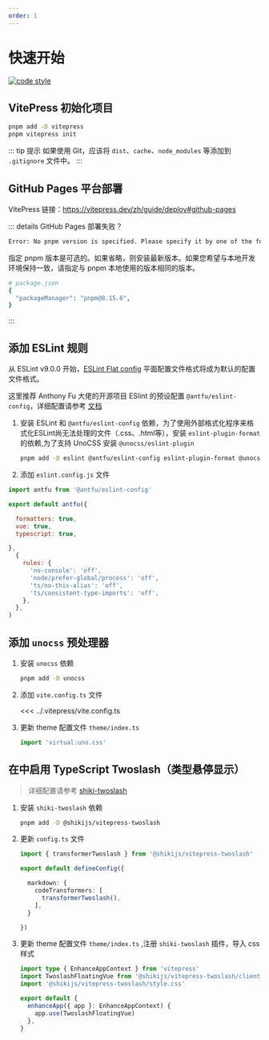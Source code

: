 ```yaml
---
order: 1
---
```


# 快速开始

[![code style](https://antfu.me/badge-code-style.svg)](https://github.com/antfu/eslint-config)

## VitePress 初始化项目

```sh
pnpm add -D vitepress
pnpm vitepress init
```

::: tip 提示
如果使用 Git，应该将 `dist`、`cache`、`node_modules` 等添加到 `.gitignore` 文件中。
:::

## GitHub Pages 平台部署

VitePress 链接：<https://vitepress.dev/zh/guide/deploy#github-pages>

::: details GitHub Pages 部署失败？

```sh
Error: No pnpm version is specified. Please specify it by one of the following ways: - in the GitHub Action config with the key "version" - in the package.json with the key "packageManager" - in the environment variable "PNPM_VERSION"
```

指定 pnpm 版本是可选的。如果省略，则安装最新版本。如果您希望与本地开发环境保持一致，请指定与 pnpm 本地使用的版本相同的版本。

```sh
# package.json
{
  "packageManager": "pnpm@8.15.6",
}
```

:::

## 添加 ESLint 规则

从 ESLint v9.0.0 开始，[ESLint Flat config](https://eslint.org/docs/latest/use/configure/configuration-files) 平面配置文件格式将成为默认的配置文件格式。

这里推荐 Anthony Fu 大佬的开源项目 ESlint 的预设配置 `@antfu/eslint-config`，详细配置请参考 [文档](https://github.com/antfu/eslint-config)

1. 安装 ESLint 和 `@antfu/eslint-config` 依赖，为了使用外部格式化程序来格式化ESLint尚无法处理的文件（.css、.html等），安装 `eslint-plugin-format` 的依赖,为了支持 UnoCSS 安装 `@unocss/eslint-plugin`

   ```sh
   pnpm add -D eslint @antfu/eslint-config eslint-plugin-format @unocss/eslint-plugin
   ```

2. 添加 `eslint.config.js` 文件

``` js
import antfu from '@antfu/eslint-config'

export default antfu({

  formatters: true,
  vue: true,
  typescript: true,

},
  {
    rules: {
      'no-console': 'off',
      'node/prefer-global/process': 'off',
      'ts/no-this-alias': 'off',
      'ts/consistent-type-imports': 'off',
    },
  },
)

```

## 添加 `unocss` 预处理器

1. 安装 `unocss` 依赖

   ```sh
   pnpm add -D unocss
   ```

2. 添加 `vite.config.ts` 文件

   <<< ../.vitepress/vite.config.ts

3. 更新 theme 配置文件 `theme/index.ts`

   ```ts
   import 'virtual:uno.css'
   ```

## 在中启用 TypeScript Twoslash（类型悬停显示）

> 详细配置请参考 [shiki-twoslash](https://shiki-zh-docs.vercel.app/)

1. 安装 `shiki-twoslash` 依赖

   ```sh
   pnpm add -D @shikijs/vitepress-twoslash
   ```

2. 更新 `config.ts` 文件

   ```ts
   import { transformerTwoslash } from '@shikijs/vitepress-twoslash'

   export default defineConfig({

     markdown: {
       codeTransformers: [
         transformerTwoslash(),
       ],
     }

   })
   ```

3. 更新 theme 配置文件 `theme/index.ts` ,注册 `shiki-twoslash` 插件，导入 css 样式

   ```ts
   import type { EnhanceAppContext } from 'vitepress'
   import TwoslashFloatingVue from '@shikijs/vitepress-twoslash/client'
   import '@shikijs/vitepress-twoslash/style.css'

   export default {
     enhanceApp({ app }: EnhanceAppContext) {
       app.use(TwoslashFloatingVue)
     },
   }
   ```
